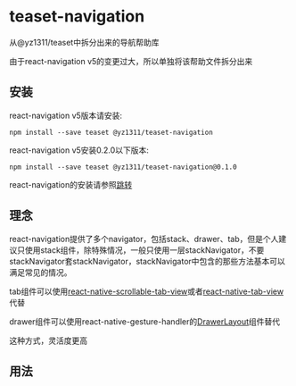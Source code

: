 # teaset-navigation
从@yz1311/teaset中拆分出来的导航帮助库

由于react-navigation v5的变更过大，所以单独将该帮助文件拆分出来


## 安装

react-navigation v5版本请安装:

```
npm install --save teaset @yz1311/teaset-navigation

```

react-navigation v5安装0.2.0以下版本:

```
npm install --save teaset @yz1311/teaset-navigation@0.1.0
```

react-navigation的安装请参照[跳转](https://reactnavigation.org/docs/getting-started/)


## 理念

react-navigation提供了多个navigator，包括stack、drawer、tab，但是个人建议只使用stack组件，除特殊情况，一般只使用一层stackNavigator，不要
stackNavigator套stackNavigator，stackNavigator中包含的那些方法基本可以满足常见的情况。

tab组件可以使用[react-native-scrollable-tab-view](https://github.com/ptomasroos/react-native-scrollable-tab-view)或者[react-native-tab-view](https://github.com/react-native-community/react-native-tab-view)代替

drawer组件可以使用react-native-gesture-handler的[DrawerLayout](https://software-mansion.github.io/react-native-gesture-handler/docs/component-drawer-layout.html)组件替代

这种方式，灵活度更高

## 用法
